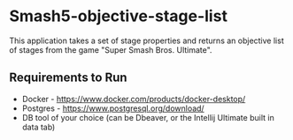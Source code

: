 # Smash5-objective-stage-list
This application takes a set of stage properties and returns an objective list of stages from the game "Super Smash Bros. Ultimate".

## Requirements to Run
- Docker - https://www.docker.com/products/docker-desktop/
- Postgres - https://www.postgresql.org/download/
- DB tool of your choice (can be Dbeaver, or the Intellij Ultimate built in data tab)


